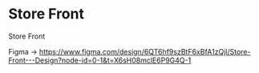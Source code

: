 # Store Front

Store Front

Figma ->
https://www.figma.com/design/6QT6hf9szBtF6xBfA1zQjl/Store-Front---Design?node-id=0-1&t=X6sH08mclE6P9G4Q-1

